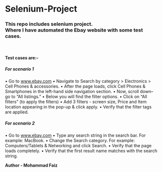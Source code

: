# Selenium-Project
<h3>This repo includes selenium project.
<br>
Where I have automated the Ebay website with some test cases. </h3>
<br>
<h4>Test cases are:- </h4>
<i><h5>For scenario 1</h5></i>

• Go to www.ebay.com
• Navigate to Search by category > Electronics > Cell Phones & accessories.
• After the page loads, click Cell Phones & Smartphones in the left-hand side navigation section.
• Now, scroll down– go to “All listings.”
• Below you will find the filter options.
• Click on “All filters” (to apply the filters)
• Add 3 filters - screen size, Price and Item location appearing in the pop-up & click apply.
• Verify that the filter tags are applied.


<i><h5>For scenario 2</h5></i>
• Go to www.ebay.com
• Type any search string in the search bar. For example: MacBook.
• Change the Search category. For example: Computers/Tablets & Networking and click Search.
• Verify that the page loads completely.
• Verify that the first result name matches with the search string.


<b>Author - Mohammad Faiz</b>
